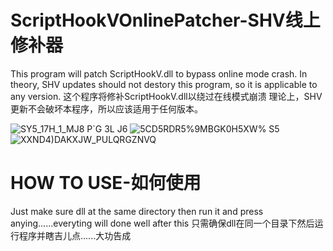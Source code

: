 # ScriptHookVOnlinePatcher-SHV线上修补器

This program will patch ScriptHookV.dll to bypass online mode crash.
In theory, SHV updates should not destory this program, so it is applicable to any version.
这个程序将修补ScriptHookV.dll以绕过在线模式崩溃
理论上，SHV 更新不会破坏本程序，所以应该适用于任何版本。

![SY5_17H_1_MJ8 P`G 3L J6](https://github.com/user-attachments/assets/b4f0979b-cdc2-4f9d-a298-c67353a6cfbd)
![5CD5RDR5%9MBGK0H5XW% S5](https://github.com/user-attachments/assets/bce60ed4-ff6f-4eca-aa51-cd6343920f82)
![XXND4)DAKXJW_PULQRGZNVQ](https://github.com/user-attachments/assets/48727a94-c6bd-4582-a041-16bf632b1f8a)

# HOW TO USE-如何使用

Just make sure dll at the same directory then run it and press anying......everyting will done well after this
只需确保dll在同一个目录下然后运行程序并瞎吉儿点......大功告成
